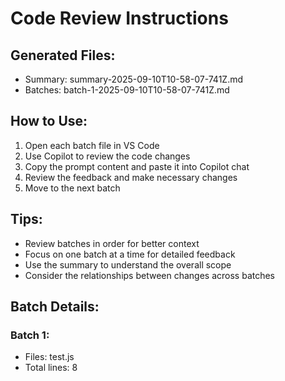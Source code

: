 # Code Review Instructions

## Generated Files:
- Summary: summary-2025-09-10T10-58-07-741Z.md
- Batches: batch-1-2025-09-10T10-58-07-741Z.md

## How to Use:
1. Open each batch file in VS Code
2. Use Copilot to review the code changes
3. Copy the prompt content and paste it into Copilot chat
4. Review the feedback and make necessary changes
5. Move to the next batch

## Tips:
- Review batches in order for better context
- Focus on one batch at a time for detailed feedback
- Use the summary to understand the overall scope
- Consider the relationships between changes across batches

## Batch Details:

### Batch 1:
- Files: test.js
- Total lines: 8

